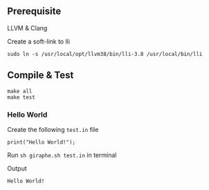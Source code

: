 ## Prerequisite

LLVM & Clang

Create a soft-link to lli

```
sudo ln -s /usr/local/opt/llvm38/bin/lli-3.8 /usr/local/bin/lli
```

## Compile & Test

```
make all
make test
```

### Hello World

Create the following `test.in` file
```
print("Hello World!");
```

Run `sh giraphe.sh test.in` in terminal

Output

```
Hello World!
```

